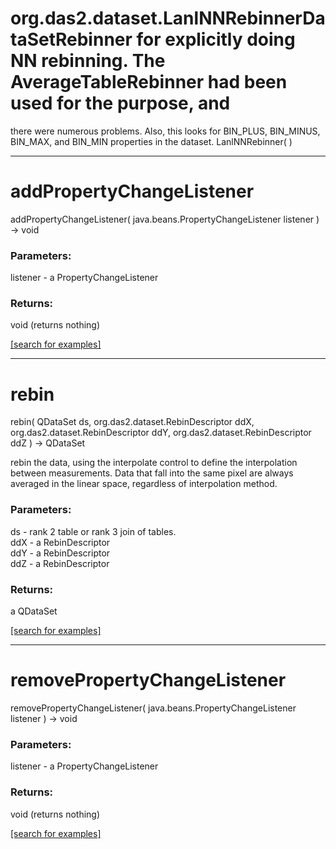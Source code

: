 # org.das2.dataset.LanlNNRebinnerDataSetRebinner for explicitly doing NN rebinning.  The AverageTableRebinner had been used for the purpose, and
 there were numerous problems.  Also, this looks for BIN_PLUS, BIN_MINUS, BIN_MAX, and BIN_MIN properties in the dataset.
LanlNNRebinner( )


***
<a name="addPropertyChangeListener"></a>
# addPropertyChangeListener
addPropertyChangeListener( java.beans.PropertyChangeListener listener ) &rarr; void



### Parameters:
listener - a PropertyChangeListener

### Returns:
void (returns nothing)


<a href="https://github.com/autoplot/dev/search?q=addPropertyChangeListener&unscoped_q=addPropertyChangeListener">[search for examples]</a>

***
<a name="rebin"></a>
# rebin
rebin( QDataSet ds, org.das2.dataset.RebinDescriptor ddX, org.das2.dataset.RebinDescriptor ddY, org.das2.dataset.RebinDescriptor ddZ ) &rarr; QDataSet

rebin the data, using the interpolate control to define the interpolation between measurements.  Data that fall into the
 same pixel are always averaged in the linear space, regardless of interpolation method.

### Parameters:
ds - rank 2 table or rank 3 join of tables.
<br>ddX - a RebinDescriptor
<br>ddY - a RebinDescriptor
<br>ddZ - a RebinDescriptor

### Returns:
a QDataSet


<a href="https://github.com/autoplot/dev/search?q=rebin&unscoped_q=rebin">[search for examples]</a>

***
<a name="removePropertyChangeListener"></a>
# removePropertyChangeListener
removePropertyChangeListener( java.beans.PropertyChangeListener listener ) &rarr; void



### Parameters:
listener - a PropertyChangeListener

### Returns:
void (returns nothing)


<a href="https://github.com/autoplot/dev/search?q=removePropertyChangeListener&unscoped_q=removePropertyChangeListener">[search for examples]</a>

